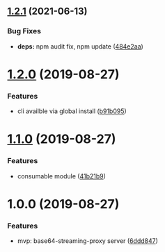 ## [1.2.1](https://github.com/evanchiu/base64-streaming-proxy/compare/v1.2.0...v1.2.1) (2021-06-13)


### Bug Fixes

* **deps:** npm audit fix, npm update ([484e2aa](https://github.com/evanchiu/base64-streaming-proxy/commit/484e2aa724174b2fbad5e76e9e7908cc9bc5bb74))

# [1.2.0](https://github.com/evanchiu/base64-streaming-proxy/compare/v1.1.0...v1.2.0) (2019-08-27)


### Features

* cli availble via global install ([b91b095](https://github.com/evanchiu/base64-streaming-proxy/commit/b91b095))

# [1.1.0](https://github.com/evanchiu/base64-streaming-proxy/compare/v1.0.0...v1.1.0) (2019-08-27)


### Features

* consumable module ([41b21b9](https://github.com/evanchiu/base64-streaming-proxy/commit/41b21b9))

# 1.0.0 (2019-08-27)


### Features

* mvp: base64-streaming-proxy server ([6ddd847](https://github.com/evanchiu/base64-streaming-proxy/commit/6ddd847))
